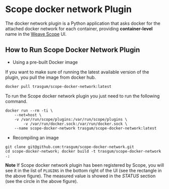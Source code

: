 # Scope docker network Plugin

The docker network plugin is a Python application that asks docker for the attached docker network for each container, providing **container-level** name in the [Weave Scope](https://github.com/weaveworks/scope) UI.

## How to Run Scope Docker Network Plugin

* Using a pre-built Docker image

If you want to make sure of running the latest available version of the plugin, you pull the image from docker hub.

```
docker pull trasgum/scope-docker-network:latest
```

To run the Scope docker network plugin you just need to run the following command.

```
docker run --rm -ti \
	--net=host \
	-v /var/run/scope/plugins:/var/run/scope/plugins \
        -v /var/run/docker.sock:/var/run/docker.sock \
	--name scope-docker-network trasgum/scope-docker-network:latest
```

* Recompiling an image

```
git clone git@github.com:trasgum/scope-docker-network.git
cd scope-docker-network; docker build -t trasgum/scope-docker-network .;
```

**Note** If Scope docker network plugin has been registered by Scope, you will see it in the list of `PLUGINS` in the bottom right of the UI (see the rectangle in the above figure).
The measured value is showed in the *STATUS* section (see the circle in the above figure).
